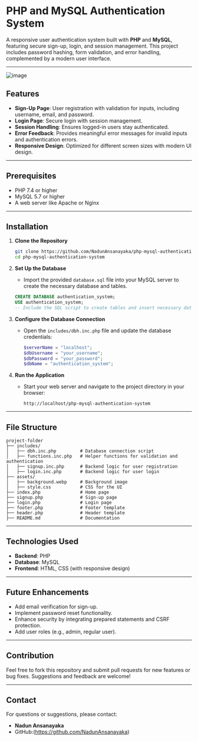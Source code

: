 # PHP and MySQL Authentication System

A responsive user authentication system built with **PHP** and **MySQL**, featuring secure sign-up, login, and session management. This project includes password hashing, form validation, and error handling, complemented by a modern user interface.

---
![image](https://github.com/user-attachments/assets/9518132e-b5fb-473d-95c1-18c4ad7b9e9e)

## Features

- **Sign-Up Page**: User registration with validation for inputs, including username, email, and password.
- **Login Page**: Secure login with session management.
- **Session Handling**: Ensures logged-in users stay authenticated.
- **Error Feedback**: Provides meaningful error messages for invalid inputs and authentication errors.
- **Responsive Design**: Optimized for different screen sizes with modern UI design.

---

## Prerequisites

- PHP 7.4 or higher
- MySQL 5.7 or higher
- A web server like Apache or Nginx

---

## Installation

1. **Clone the Repository**
   ```bash
   git clone https://github.com/NadunAnsanayaka/php-mysql-authentication-system.git
   cd php-mysql-authentication-system
   ```

2. **Set Up the Database**
   - Import the provided `database.sql` file into your MySQL server to create the necessary database and tables.
   ```sql
   CREATE DATABASE authentication_system;
   USE authentication_system;
   -- Include the SQL script to create tables and insert necessary data
   ```

3. **Configure the Database Connection**
   - Open the `includes/dbh.inc.php` file and update the database credentials:
     ```php
     $serverName = "localhost";
     $dbUsername = "your_username";
     $dbPassword = "your_password";
     $dbName = "authentication_system";
     ```

4. **Run the Application**
   - Start your web server and navigate to the project directory in your browser:
     ```
     http://localhost/php-mysql-authentication-system
     ```

---

## File Structure

```
project-folder
├── includes/
│   ├── dbh.inc.php         # Database connection script
│   ├── functions.inc.php   # Helper functions for validation and authentication
│   ├── signup.inc.php      # Backend logic for user registration
│   ├── login.inc.php       # Backend logic for user login
├── assets/
│   ├── background.webp     # Background image
│   ├── style.css           # CSS for the UI
├── index.php               # Home page
├── signup.php              # Sign-up page
├── login.php               # Login page
├── footer.php              # Footer template
├── header.php              # Header template
├── README.md               # Documentation
```

---

## Technologies Used

- **Backend**: PHP
- **Database**: MySQL
- **Frontend**: HTML, CSS (with responsive design)

---

## Future Enhancements

- Add email verification for sign-up.
- Implement password reset functionality.
- Enhance security by integrating prepared statements and CSRF protection.
- Add user roles (e.g., admin, regular user).

---


## Contribution

Feel free to fork this repository and submit pull requests for new features or bug fixes. Suggestions and feedback are welcome!

---

## Contact

For questions or suggestions, please contact:
- **Nadun Ansanayaka**
- GitHub:(https://github.com/NadunAnsanayaka)

